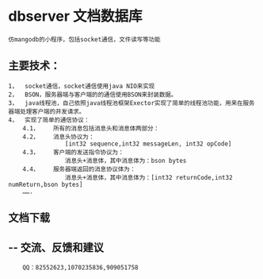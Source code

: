 dbserver 文档数据库
=============================================
	仿mangodb的小程序，包括socket通信，文件读写等功能 
 
主要技术：
-----------------
	1，	socket通信，socket通信使用java NIO来实现
	2，	BSON，服务器端与客户端的的通信使用BSON来封装数据。
	3，	java线程池，自己依照java线程池框架Exector实现了简单的线程池功能，用来在服务器端处理客户端的并发请求。
	4，	实现了简单的通信协议：
		4.1，	所有的消息包括消息头和消息体两部分：
		4.2，	消息头协议为：
					[int32 sequence,int32 messageLen, int32 opCode]
		4.3，	客户端的发送指令协议为：
					消息头+消息体，其中消息体为：bson bytes
		4.4，	服务器端返回的消息协议体为：
		 			消息头+消息体，其中消息体为：[int32 returnCode,int32 numReturn,bson bytes] 
		…….
 	
 
文档下载
--------
--
交流、反馈和建议
---------------
		QQ：82552623,1070235836,909051758



